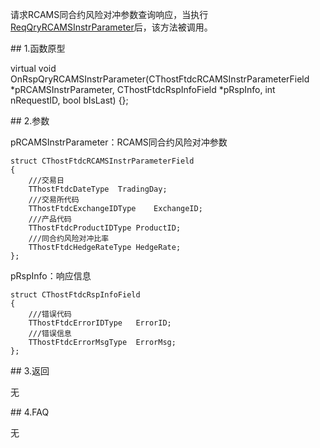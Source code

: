 <p>请求RCAMS同合约风险对冲参数查询响应，当执行<a href="../../CTHOSTFTDCTRADERSPI/REQQRYRCAMSINSTRPARAMETER/">ReqQryRCAMSInstrParameter</a>后，该方法被调用。</p>
<span class="anchor" id="fe0be65b-5b02-4f5c-98af-4c8348709ba8"></span>
## 1.函数原型
<p>virtual void OnRspQryRCAMSInstrParameter(CThostFtdcRCAMSInstrParameterField *pRCAMSInstrParameter, CThostFtdcRspInfoField *pRspInfo, int nRequestID, bool bIsLast) {};</p>
<span class="anchor" id="2195633b-18c1-49d2-a70c-d25cadfcf2a9"></span>
## 2.参数
<p>pRCAMSInstrParameter：RCAMS同合约风险对冲参数</p>
<pre><code>struct CThostFtdcRCAMSInstrParameterField
{
    ///交易日
    TThostFtdcDateType  TradingDay;
    ///交易所代码
    TThostFtdcExchangeIDType    ExchangeID;
    ///产品代码
    TThostFtdcProductIDType ProductID;
    ///同合约风险对冲比率
    TThostFtdcHedgeRateType HedgeRate;
};
</code></pre>
<p>pRspInfo：响应信息</p>
<pre><code>struct CThostFtdcRspInfoField
{
    ///错误代码
    TThostFtdcErrorIDType   ErrorID;
    ///错误信息
    TThostFtdcErrorMsgType  ErrorMsg;
};
</code></pre>
<span class="anchor" id="be8d1e0d-a3dd-4df0-9b2d-6c6751afd594"></span>
## 3.返回
<p>无</p>
<span class="anchor" id="6740ff3b-2117-43f1-81a0-a8dd71e5346d"></span>
## 4.FAQ
<p>无</p>
